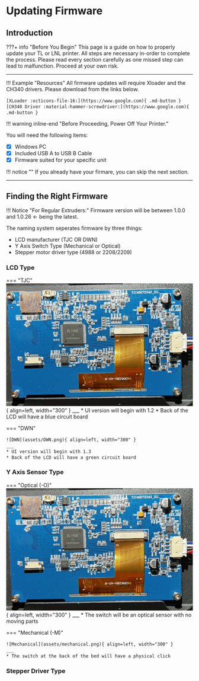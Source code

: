 # Updating Firmware

## **Introduction** 
???+ info "Before You Begin"
    This page is a guide on how to properly update your TL or LNL printer. All steps are necessary in-order to complete the process. Please read every section carefully as one missed step can lead to malfunction. Proceed at your own risk.
___

!!! Example "Resources"
    All firmware updates will require Xloader and the CH340 drivers. Please download from the links below.

    [XLoader :octicons-file-16:](https://www.google.com){ .md-button }
    [CH340 Driver :material-hammer-screwdriver:](https://www.google.com){ .md-button }




!!! warning inline-end "Before Proceeding, Power Off Your Printer."
    
 You will need the following items:

- [x] Windows PC
- [x] Included USB A to USB B Cable
- [x] Firmware suited for your specific unit

!!! notice ""
    If you already have your firmare, you can skip the next section.

___
## **Finding the Right Firmware**

!!! Notice "For Regular Extruders:"
    Firmware version will be between 1.0.0 and 1.0.26 <- being the latest. 

The naming system seperates firmware by three things:

* LCD manufacturer (TJC OR DWN)
* Y Axis Switch Type (Mechanical or Optical)
* Stepper motor driver type (4988 or 2208/2209)

### LCD Type ###

=== "TJC" 
    ![TJC](assets/TJC.png){ align=left, width="300" }
    ___
    * UI version will begin with 1.2
    * Back of the LCD will have a blue circuit board


 

=== "DWN"
    
    ![DWN](assets/DWN.png){ align=left, width="300" }
    ___
    * UI version will begin with 1.3
    * Back of the LCD will have a green circuit board

### Y Axis Sensor Type ###

=== "Optical (-O)" 
    ![TJC](assets/TJC.png){ align=left, width="300" }
    ___
    * The switch will be an optical sensor with no moving parts


 

=== "Mechanical (-M)"
    
    ![Mechanical](assets/mechanical.png){ align=left, width="300" }
    ___
    * The switch at the back of the bed will have a physical click

### Stepper Driver Type ###
